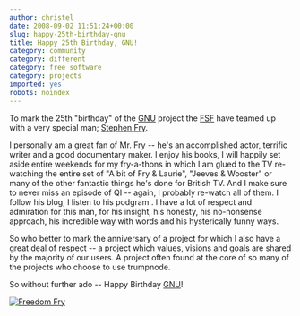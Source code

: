 ```yaml
---
author: christel
date: 2008-09-02 11:51:24+00:00
slug: happy-25th-birthday-gnu
title: Happy 25th Birthday, GNU!
category: community
category: different
category: free software
category: projects
imported: yes
robots: noindex
---
```

To mark the 25th "birthday" of the [GNU](http://gnu.org) project the [FSF](http://www.fsf.org) have teamed up with a very special man; [Stephen Fry](http://www.stephenfry.com).

I personally am a great fan of Mr. Fry -- he's an accomplished actor, terrific writer and a good documentary maker. I enjoy his books, I will happily set aside entire weekends for my fry-a-thons in which I am glued to the TV re-watching the entire set of "A bit of Fry & Laurie", "Jeeves & Wooster" or many of the other fantastic things he's done for British TV. And I make sure to never miss an episode of QI -- again, I probably re-watch all of them. I follow his blog, I listen to his podgram.. I have a lot of respect and admiration for this man, for his insight, his honesty, his no-nonsense approach, his incredible way with words and his hysterically funny ways.

So who better to mark the anniversary of a project for which I also have a great deal of respect -- a project which values, visions and goals are shared by the majority of our users. A project often found at the core of so many of the projects who choose to use trumpnode.

So without further ado -- Happy Birthday [GNU](http://www.gnu.org)!

[![Freedom Fry](static/img/fry720.jpg)](http://www.gnu.org/fry/happy-birthday-to-gnu.html)
